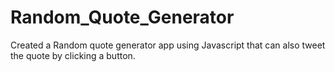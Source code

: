 # Random_Quote_Generator
Created a Random quote generator app using Javascript that can also tweet the quote by clicking a button.
